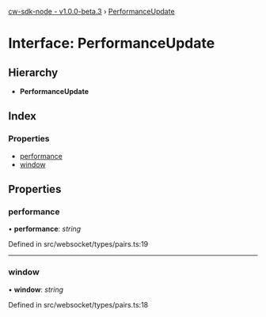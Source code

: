 [cw-sdk-node - v1.0.0-beta.3](../README.md) › [PerformanceUpdate](performanceupdate.md)

# Interface: PerformanceUpdate

## Hierarchy

* **PerformanceUpdate**

## Index

### Properties

* [performance](performanceupdate.md#performance)
* [window](performanceupdate.md#window)

## Properties

###  performance

• **performance**: *string*

Defined in src/websocket/types/pairs.ts:19

___

###  window

• **window**: *string*

Defined in src/websocket/types/pairs.ts:18
